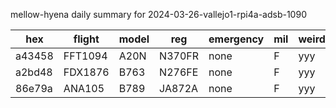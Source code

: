 mellow-hyena daily summary for 2024-03-26-vallejo1-rpi4a-adsb-1090

|hex|flight|model|reg|emergency|mil|weirdo|
|--|--|--|--|--|--|--|
|a43458|FFT1094|A20N|N370FR|none|F|yyy|
|a2bd48|FDX1876|B763|N276FE|none|F|yyy|
|86e79a|ANA105|B789|JA872A|none|F|yyy|
